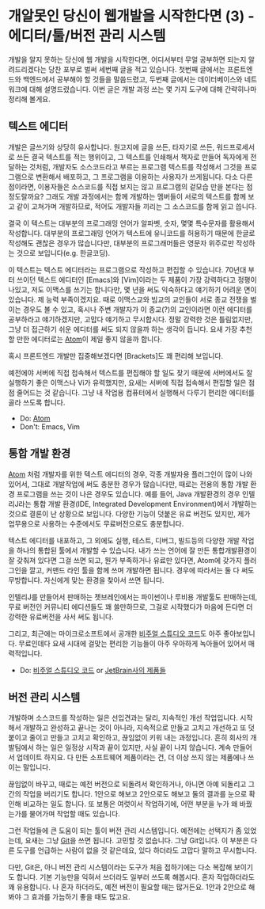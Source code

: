 # 개알못인 당신이 웹개발을 시작한다면 (3) - 에디터/툴/버전 관리 시스템

개발을 알지 못하는 당신에 웹 개발을 시작한다면, 어디서부터 무얼 공부하면 되는지 알려드리겠다는 당찬 포부로 벌써 세번째 글을 적고 있습니다. 첫번째 글에서는 프론트엔드와 백엔드에서 공부해야 할 것들을 말씀드렸고, 두번째 글에서는 데이터베이스와 네트워크에 대해 설명드렸습니다. 이번 글은 개발 과정 쓰는 몇 가지 도구에 대해 간략히나마 정리해 볼게요.

## 텍스트 에디터

개발은 글쓰기와 상당히 유사합니다. 원고지에 글을 쓰든, 타자기로 쓰든, 워드프로세서로 쓰든 결국 텍스트를 적는 행위이고, 그 텍스트를 인쇄해서 책자로 만들어 독자에게 전달하는 것처럼, 개발자도 소스코드라고 부르는 프로그램 텍스트를 작성해서 그것을 프로그램으로 변환해서 배포하고, 그 프로그램을 이용하는 사용자가 쓰게됩니다. 다소 다른 점이라면, 이용자들은 소스코드를 직접 보지는 않고 프로그램의 겉모습 만을 본다는 점 정도랄까요? 그래도 개발 과정에서는 함께 개발하는 멤버들이 서로의 텍스트를 함께 보고 같이 고쳐가며 개발하므로, 적어도 개발자들 끼리는 그 소스코드를 함께 읽고 씁니다.

결국 이 텍스트는 대부분의 프로그래밍 언어가 알파벳, 숫자, 몇몇 특수문자를 활용해서 작성합니다. 대부분의 프로그래밍 언어가 텍스트에 유니코드를 허용하기 때문에 한글로 작성해도 괜찮은 경우가 많습니다만, 대부분의 프로그래머들은 영문자 위주로만 작성하는 것으로 보입니다(e.g. 한글코딩).

이 텍스트는 텍스트 에디터라는 프로그램으로 작성하고 편집할 수 있습니다. 70년대 부터 쓰이던 텍스트 에디터인 [Emacs]와 [Vim]이라는 두 제품이 가장 강력하다고 정평이 나있고, 저도 이맥스를 쓰기는 합니다만, 몇 년을 써도 익숙하다고 얘기하기 어려운 면이 있습니다. 제 능력 부족이겠지요. 때로 이맥스교와 빔교의 교인들이 서로 종교 전쟁을 벌이는 경우도 볼 수 있고, 혹시나 주변 개발자가 이 종교(?)의 교인이라면 이런 에디터를 공부하라고 얘기하겠지만, 고맙다 얘기하고 무시합시다. 정말 강력한 것은 틀림없지만, 그냥 더 접근하기 쉬운 에디터를 써도 되지 않을까 하는 생각이 듭니다. 요새 가장 추천할 만한 에디터로는 [Atom]이 제일 좋지 않을까 합니다.

혹시 프론트엔드 개발만 집중해보겠다면 [Brackets]도 꽤 편리해 보입니다.

예전에야 서버에 직접 접속해서 텍스트를 편집해야 할 일도 잦기 때문에 서버에서도 잘 실행하기 좋은 이맥스나 Vi가 유력했지만, 요새는 서버에 직접 접속해서 편집할 일은 점점 줄어드는 것 같습니다. 그냥 내 작업용 컴퓨터에서 실행해서 다루기 편리한 에디터를 골라 쓰도록 합니다.

* Do: [Atom]
* Don't: Emacs, Vim

## 통합 개발 환경

[Atom] 처럼 개발자를 위한 텍스트 에디터의 경우, 각종 개발자용 플러그인이 많이 나와있어서, 그대로 개발작업에 써도 충분한 경우가 많습니다만, 때로는 전용의 통합 개발 환경 프로그램을 쓰는 것이 나은 경우도 있습니다. 예를 들어, Java 개발환경의 경우 인텔리J라는 통합 개발 환경(IDE, Integrated Development Environment)에서 개발하는 것으로 결론이 난 상황으로 보입니다. 다양한 기능이 덧붙은 유료 버전도 있지만, 제가 업무용으로 사용하는 수준에서도 무료버전으로도 충분합니다.

텍스트 에디터를 내포하고, 그 외에도 실행, 테스트, 디버그, 빌드등의 다양한 개발 작업을 하나의 통합된 툴에서 개발할 수 있습니다. 내가 쓰는 언어에 잘 만든 통합개발환경이 잘 갖춰져 있다면 그걸 쓰면 되고, 뭔가 부족하거나 유료만 있다면, Atom에 갖가지 플러그인을 깔고, 커맨드 라인 툴을 함께 쓰며 개발하면 됩니다. 경우에 따라서는 둘 다 써도 무방합니다. 자신에게 맞는 환경을 찾아서 쓰면 됩니다.

인텔리J를 만들어서 판매하는 젯브레인에서는 파이썬이나 루비용 개발툴도 판매하는데, 무료 버전인 커뮤니티 에디션들도 꽤 쓸만하므로, 그걸로 시작했다가 마음에 든다면 더 강력한 유료버전을 사서 써도 됩니다.

그리고, 최근에는 마이크로소프트에서 공개한 [비주얼 스튜디오 코드]도 아주 좋아보입니다. 무료인데다 요새 시대에 걸맞는 편리한 기능들이 아주 우아하게 녹아들어 있어서 매력적입니다.

* Do: [비주얼 스튜디오 코드] or [JetBrain사의 제품들]

## 버전 관리 시스템

개발하며 소스코드를 작성하는 일은 선입견과는 달리, 지속적인 개선 작업입니다. 시작해서 개발하고 완성하고 끝나는 것이 아니라, 지속적으로 만들고 고치고 개선하고 또 덧붙이고 줄이고 만들고 고치고 확인하고, 끊임없이 키워 내는 과정입니다. 흔히 회사의 개발팀에서 하는 일은 일정상 시작과 끝이 있지만, 사실 끝이 나지 않습니다. 계속 만들어서 업데이트 하지요. 다 만든 소프트웨어 제품이라는 건, 더 이상 쓰지 않는 제품에나 쓰이는 말입니다.

끊임없이 바꾸고, 때로는 예전 버전으로 되돌려서 확인하거나, 아니면 아예 되돌리고 그간의 작업을 버리기도 합니다. 1안으로 해보고 2안으로도 해보고 둘의 결과를 눈으로 확인해 비교하는 일도 합니다. 또 보통은 여럿이서 작업하기에, 어떤 부분을 누가 왜 바꿨는가를 물어가며 작업할 때도 있습니다.

그런 작업들에 큰 도움이 되는 툴이 버전 관리 시스템입니다. 예전에는 선택지가 좀 있었는데, 요새는 그냥 [Git]을 쓰면 됩니다. 고민할 것 없습니다. 그냥 Git입니다. 이 부분은 다른 도구를 언급하는 사람이 없을 것 같은데요, 있다 하더라도 고맙다 말하고 무시합니다.

다만, Git은, 아니 버전 관리 시스템이라는 도구가 처음 접하기에는 다소 복잡해 보이기도 합니다. 기본 기능만을 익혀서 쓰더라도 일부러 쓰도록 해봅시다. 혼자 작업하더라도 꽤 유용합니다. 나 혼자 하더라도, 예전 버전이 필요할 때는 많거든요. 1안과 2안으로 해봐야 그 효과를 가늠하기 좋을 때도 많고요.

[Atom]: https://atom.io
[Bracket]: https://brackets.io
[JetBrain사의 제품들]: https://www.jetbrains.com/products.html
[비주얼 스튜디오 코드]: https://code.visualstudio.com
[Git]: https://git-scm.com
